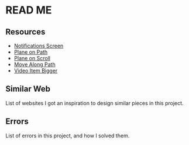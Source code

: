 # READ ME

## Resources

- [Notifications Screen](https://codepen.io/FauzanKhan/pen/PPeBoN)
- [Plane on Path](https://codepen.io)
- [Plane on Scroll](https://codepen.io/ste-vg/pen/GRooLza)
- [Move Along Path](https://tobiasahlin.com/blog/curved-path-animations-in-css/)
- [Video Item Bigger](https://stackoverflow.com/questions/71430226/how-to-overlap-item-in-owl-carousel-on-hover)

## Similar Web

List of websites I got an inspiration to design similar pieces in this project.

## Errors

List of errors in this project, and how I solved them.
